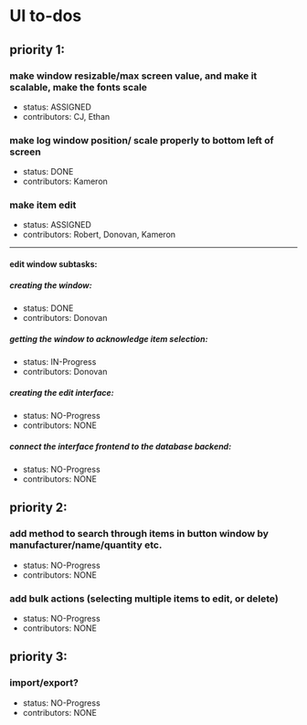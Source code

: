 # UI to-dos

## priority 1:

### make window resizable/max screen value, and make it scalable, make the fonts scale
- status: ASSIGNED
- contributors: CJ, Ethan

### make log window position/ scale properly to bottom left of screen
- status: DONE
- contributors: Kameron

### make item edit 

- status: ASSIGNED
- contributors: Robert, Donovan, Kameron
---
#### edit window subtasks:

##### creating the window:

- status: DONE
- contributors: Donovan

##### getting the window to acknowledge item selection:

- status: IN-Progress
- contributors: Donovan

##### creating the edit interface:

- status: NO-Progress
- contributors: NONE

##### connect the interface frontend to the database backend:

- status: NO-Progress
- contributors: NONE


## priority 2:

### add method to search through items in button window by manufacturer/name/quantity etc.
- status: NO-Progress
- contributors: NONE

### add bulk actions (selecting multiple items to edit, or delete)
- status: NO-Progress
- contributors: NONE

## priority 3:

### import/export?
- status: NO-Progress
- contributors: NONE